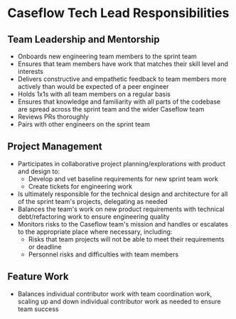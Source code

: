 # Caseflow Tech Lead Responsibilities

## Team Leadership and Mentorship

* Onboards new engineering team members to the sprint team
* Ensures that team members have work that matches their skill level and interests
* Delivers constructive and empathetic feedback to team members more actively than would be expected of a peer engineer
* Holds 1x1s with all team members on a regular basis
* Ensures that knowledge and familiarity with all parts of the codebase are spread across the sprint team and the wider Caseflow team
* Reviews PRs thoroughly
* Pairs with other engineers on the sprint team

## Project Management

* Participates in collaborative project planning/explorations with product and design to:
   * Develop and vet baseline requirements for new sprint team work
   * Create tickets for engineering work
* Is ultimately responsible for the technical design and architecture for all of the sprint team's projects, delegating as needed
* Balances the team's work on new product requirements with technical debt/refactoring work to ensure engineering quality
* Monitors risks to the Caseflow team's mission and handles or escalates to the appropriate place where necessary, including:
  * Risks that team projects will not be able to meet their requirements or deadline
  * Personnel risks and difficulties with team members

## Feature Work

* Balances individual contributor work with team coordination work, scaling up and down individual contributor work as needed to ensure team success
